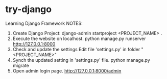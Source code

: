 # try-django
Learning Django Framework
NOTES:
1. Create Django Project:
django-admin startproject <PROJECT_NAME> .
2. Execute the website on localhost.
python manage.py runserver
   http://127.0.0.1:8000
3. Check and update the settings
Edit file 'settings.py' in folder "<PROJECT_NAME>"
4. Synch the updated setting in 'settings.py' file.
python manage.py migrate
5. Open admin login page.
http://127.0.0.1:8000/admin



